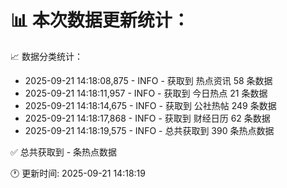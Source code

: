 📊 本次数据更新统计：
==========================

📈 数据分类统计：
- 2025-09-21 14:18:08,875 - INFO - 获取到 热点资讯 58 条数据
- 2025-09-21 14:18:11,957 - INFO - 获取到 今日热点 21 条数据
- 2025-09-21 14:18:14,675 - INFO - 获取到 公社热帖 249 条数据
- 2025-09-21 14:18:17,868 - INFO - 获取到 财经日历 62 条数据
- 2025-09-21 14:18:19,575 - INFO - 总共获取到 390 条热点数据

✅ 总共获取到 - 条热点数据

🕐 更新时间: 2025-09-21 14:18:19
